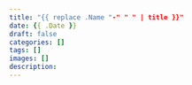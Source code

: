```yaml
---
title: "{{ replace .Name "-" " " | title }}"
date: {{ .Date }}
draft: false
categories: []
tags: []
images: []
description:
---
```


